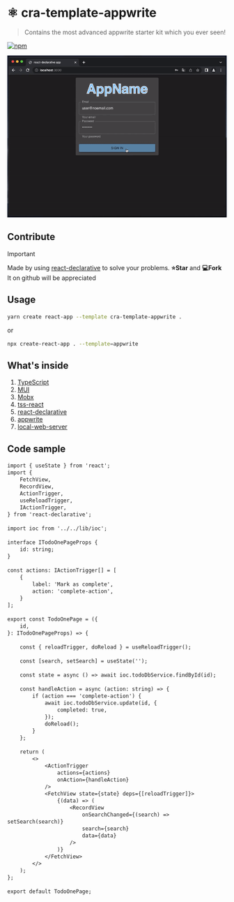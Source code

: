 # ⚛️ cra-template-appwrite

> Contains the most advanced appwrite starter kit which you ever seen!

[![npm](https://img.shields.io/npm/v/cra-template-appwrite.svg?style=flat-square)](https://npmjs.org/package/cra-template-appwrite)

![screenshot](./docs/screenshot.gif)

## Contribute

> [!IMPORTANT]
> Made by using [react-declarative](https://github.com/react-declarative/react-declarative) to solve your problems. **⭐Star** and **💻Fork** It on github will be appreciated

## Usage

```bash
yarn create react-app --template cra-template-appwrite .
```

or

```bash
npx create-react-app . --template=appwrite
```

## What's inside

1. [TypeScript](https://www.typescriptlang.org/)
2. [MUI](https://mui.com/)
3. [Mobx](https://mobx.js.org/)
4. [tss-react](https://www.tss-react.dev/)
5. [react-declarative](https://www.npmjs.com/package/react-declarative)
6. [appwrite](https://www.npmjs.com/package/appwrite)
7. [local-web-server](https://www.npmjs.com/package/local-web-server)

## Code sample

```tsx
import { useState } from 'react';
import {
    FetchView,
    RecordView,
    ActionTrigger,
    useReloadTrigger,
    IActionTrigger,
} from 'react-declarative';

import ioc from '../../lib/ioc';

interface ITodoOnePageProps {
    id: string;
}

const actions: IActionTrigger[] = [
    {
        label: 'Mark as complete',
        action: 'complete-action',
    }
];

export const TodoOnePage = ({
    id,
}: ITodoOnePageProps) => {

    const { reloadTrigger, doReload } = useReloadTrigger();
    
    const [search, setSearch] = useState('');

    const state = async () => await ioc.todoDbService.findById(id);

    const handleAction = async (action: string) => {
        if (action === 'complete-action') {
            await ioc.todoDbService.update(id, {
                completed: true,
            });
            doReload();
        }
    };

    return (
        <>
            <ActionTrigger
                actions={actions}
                onAction={handleAction}
            />
            <FetchView state={state} deps={[reloadTrigger]}>
                {(data) => (
                    <RecordView
                        onSearchChanged={(search) => setSearch(search)}
                        search={search}
                        data={data}
                    />
                )}
            </FetchView>
        </>
    );
};

export default TodoOnePage;

```
